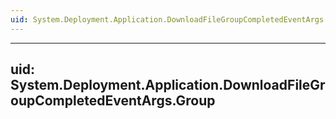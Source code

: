 ```yaml
---
uid: System.Deployment.Application.DownloadFileGroupCompletedEventArgs
---
```


---
uid: System.Deployment.Application.DownloadFileGroupCompletedEventArgs.Group
---
